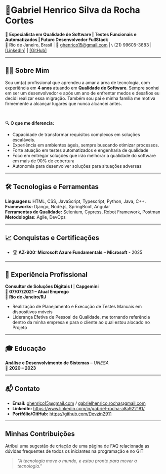 # 🚀Gabriel Henrico Silva da Rocha Cortes

🎯 **Especialista em Qualidade de Software | Testes Funcionais e Automatizados | Futuro Desenvolvedor FullStack**  
📍 Rio de Janeiro, Brasil | 📧 ghenrico15@gmail.com | 📞 (21) 99605-3683 | [\[LinkedIn\]](https://www.linkedin.com/in/gabriel-rocha-a8a922181/) | [\[GitHub\]](https://github.com/Devzin2911)

---

## 👨‍💻 Sobre Mim

Sou um(a) profissional que aprendeu a amar a área de tecnologia, com experiência em **4 anos**
atuando em **Qualidade de Software**. Sempre sonhei em ser um desenvolvedor e após um ano de enfrentar medos
e desafios eu decidi realizar essa migração. Também sou pai e minha família me motiva firmemente a alcançar
lugares que nunca alcancei antes.

<br/>

🔍 **O que me diferencia:**

- Capacidade de transformar requisitos complexos em soluções escaláveis.
- Experiência em ambientes ágeis, sempre buscando otimizar processos.
- Forte atuação em testes automatizados e engenharia de qualidade
- Foco em entregar soluções que irão melhorar a qualidade do software em mais de 90% de cobertura
- Autonomia para desenvolver soluções para situações adversas

---

## 🛠️ Tecnologias e Ferramentas

**Linguagens:** HTML, CSS, JavaScript, Typescript, Python, Java, C++.  
**Frameworks:** Django, Node.js, SpringBoot, Angular  
**Ferramentas de Qualidade:** Selenium, Cypress, Robot Framework, Postman  
**Metodologias:** Agile, DevOps

---

## 📈 Conquistas e Certificações

- 🏆 **AZ-900: Microsoft Azure Fundamentals** – **Microsoft** - 2025

---

## 💼 Experiência Profissional

**Consultor de Soluções Digitais I** | **Capgemini**  
📅 **07/07/2021 – Atual Emprego**  
📍 **Rio de Janeiro/RJ**

- Realização de Planejamento e Execução de Testes Manuais em dispositivos móveis
- Liderança Efetiva de Pessoal de Qualidade, me tornando referência dentro da minha empresa
  e para o cliente ao qual estou alocado no Projeto

---

## 🎓 Educação

**Análise e Desenvolvimento de Sistemas** – _UNESA_  
📅 **2020 – 2023**

---

## 📬 Contato

- **Email:** ghenrico15@gmail.com / gabrielhenrico.rocha@gmail.com
- **LinkedIn:** https://www.linkedin.com/in/gabriel-rocha-a8a922181/
- **Portfólio/GitHub:** https://github.com/Devzin2911

---

## Minhas Contribuições

Atribui uma sugestão de criação de uma página de FAQ relacionada as dúvidas frequentes de todos os iniciantes na programação e no GIT

> _"A tecnologia move o mundo, e estou pronto para mover a tecnologia."_